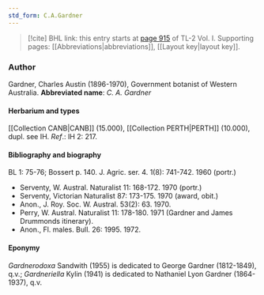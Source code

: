 ```yaml
---
std_form: C.A.Gardner
---
```


> [!cite] BHL link: this entry starts at [page 915](https://www.biodiversitylibrary.org/page/33121046) of TL-2 Vol. I.
> Supporting pages: [[Abbreviations|abbreviations]], [[Layout key|layout key]].

### Author

Gardner, Charles Austin (1896-1970), Government botanist of Western Australia. 
**Abbreviated name**: *C. A. Gardner*

#### Herbarium and types

[[Collection CANB|CANB]] (15.000), [[Collection PERTH|PERTH]] (10.000), dupl. see IH.
*Ref*.: IH 2: 217.

#### Bibliography and biography

BL 1: 75-76; Bossert p. 140. J. Agric. ser. 4. 1(8): 741-742. 1960 (portr.)
- Serventy, W. Austral. Naturalist 11: 168-172. 1970 (portr.)
- Serventy, Victorian Naturalist 87: 173-175. 1970 (award, obit.)
- Anon., J. Roy. Soc. W. Austral. 53(2): 63. 1970.
- Perry, W. Austral. Naturalist 11: 178-180. 1971 (Gardner and James Drummonds itinerary).
- Anon., Fl. males. Bull. 26: 1995. 1972.

#### Eponymy

*Gardnerodoxa* Sandwith (1955) is dedicated to George Gardner (1812-1849), q.v.; *Gardneriella* Kylin (1941) is dedicated to Nathaniel Lyon Gardner (1864-1937), q.v.

